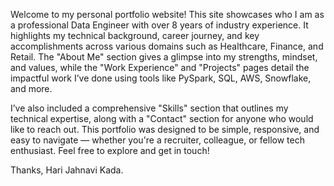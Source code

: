 

Welcome to my personal portfolio website! This site showcases who I am as a professional Data Engineer with over 8 years of industry experience. It highlights my technical background, career journey, and key accomplishments across various domains such as Healthcare, Finance, and Retail. The "About Me" section gives a glimpse into my strengths, mindset, and values, while the "Work Experience" and "Projects" pages detail the impactful work I’ve done using tools like PySpark, SQL, AWS, Snowflake, and more.

I’ve also included a comprehensive "Skills" section that outlines my technical expertise, along with a "Contact" section for anyone who would like to reach out. This portfolio was designed to be simple, responsive, and easy to navigate — whether you're a recruiter, colleague, or fellow tech enthusiast. Feel free to explore and get in touch!

Thanks,
Hari Jahnavi Kada.

